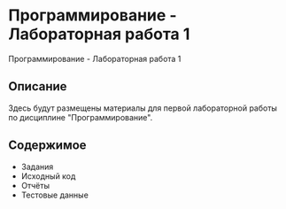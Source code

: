 # Программирование - Лабораторная работа 1

Программирование - Лабораторная работа 1

## Описание
Здесь будут размещены материалы для первой лабораторной работы по дисциплине "Программирование".

## Содержимое
- Задания
- Исходный код
- Отчёты
- Тестовые данные